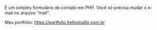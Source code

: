 

É um simples formulário de contato em PHP. Você só precisa mudar o e-mail no arquivo "mail".

Meu portfolio: https://portfolio.hellostudio.com.br
